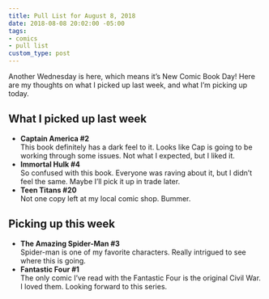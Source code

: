 ```yaml
---
title: Pull List for August 8, 2018
date: 2018-08-08 20:02:00 -05:00
tags:
- comics
- pull list
custom_type: post
---
```


Another Wednesday is here, which means it’s New Comic Book Day! Here are my thoughts on what I picked up last week, and what I’m picking up today.

## What I picked up last week

- **Captain America #2**  
This book definitely has a dark feel to it. Looks like Cap is going to be working through some issues. Not what I expected, but I liked it.
- **Immortal Hulk #4**  
So confused with this book. Everyone was raving about it, but I didn’t feel the same. Maybe I’ll pick it up in trade later.
- **Teen Titans #20**  
Not one copy left at my local comic shop. Bummer.

## Picking up this week

- **The Amazing Spider-Man #3**  
Spider-man is one of my favorite characters. Really intrigued to see where this is going.
- **Fantastic Four #1**  
The only comic I’ve read with the Fantastic Four is the original Civil War. I loved them. Looking forward to this series.